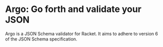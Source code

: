 Argo: Go forth and validate your JSON
====

Argo is a JSON Schema validator for Racket. It aims to adhere to version 6 of the JSON Schema specification.
